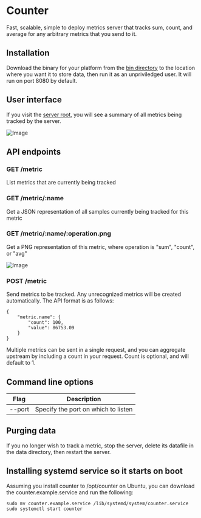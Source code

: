 # Counter

Fast, scalable, simple to deploy metrics server that tracks sum, count, and average for any arbitrary metrics that you send to it.

## Installation

Download the binary for your platform from the [bin directory](../master/bin) to the location where you want it
to store data, then run it as an unpriviledged user. It will run on port 8080 by default.

## User interface

If you visit the [server root](http://localhost:8080/), you will see a summary of all metrics being tracked
by the server.

![Image](../master/examples/ui.png?raw=true)

## API endpoints

### GET /metric

List metrics that are currently being tracked

### GET /metric/:name

Get a JSON representation of all samples currently being tracked for this metric

### GET /metric/:name/:operation.png

Get a PNG representation of this metric, where operation is "sum", "count", or "avg"

![Image](../master/examples/avg.png?raw=true)

### POST /metric

Send metrics to be tracked. Any unrecognized metrics will be created automatically.
The API format is as follows:

    {
        "metric.name": {
            "count": 100,
            "value": 86753.09
        }
    }

Multiple metrics can be sent in a single request, and you can aggregate upstream by including a
count in your request. Count is optional, and will default to 1.

## Command line options

| Flag   | Description                         |
| ------ | ----------------------------------- |
| --port | Specify the port on which to listen |

## Purging data

If you no longer wish to track a metric, stop the server, delete its datafile in the data directory,
then restart the server.

## Installing systemd service so it starts on boot

Assuming you install counter to /opt/counter on Ubuntu, you can download the counter.example.service
and run the following:

    sudo mv counter.example.service /lib/systemd/system/counter.service
    sudo systemctl start counter
